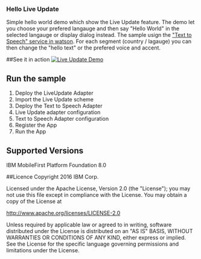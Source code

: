### Hello Live Update

Simple hello world demo which show the Live Update feature.  The demo let you choose your prefered langauge and then say "Hello World" in the selected langauge or display dialog instead. The sample usign the ["Text to Speech" service in watson](http://www.ibm.com/smarterplanet/us/en/ibmwatson/developercloud/text-to-speech.html). For each segment (country / lagauge) you can then change the "hello text" or the prefered voice and accent.

##See it in action
[![Live Update Demo](https://img.youtube.com/vi/lWYdeogj0X0/0.jpg)](https://www.youtube.com/watch?v=lWYdeogj0X0)

## Run the sample

1. Deploy the LiveUpdate Adapter
2. Import the Live Update scheme
3. Deploy the Text to Speech Adapter
4. Live Update adapter configuration
5. Text to Speech Adapter configuration
6. Register the App
7. Run the App

## Supported Versions
IBM MobileFirst Platform Foundation 8.0

##Licence
Copyright 2016 IBM Corp.

Licensed under the Apache License, Version 2.0 (the "License");
you may not use this file except in compliance with the License.
You may obtain a copy of the License at

http://www.apache.org/licenses/LICENSE-2.0

Unless required by applicable law or agreed to in writing, software
distributed under the License is distributed on an "AS IS" BASIS,
WITHOUT WARRANTIES OR CONDITIONS OF ANY KIND, either express or implied.
See the License for the specific language governing permissions and
limitations under the License.
